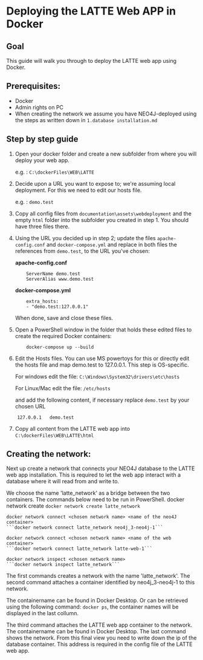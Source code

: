 # Deploying the LATTE Web APP in Docker

## Goal
This guide will walk you through to deploy the LATTE web app using Docker. 

## Prerequisites:
- Docker
- Admin rights on PC
- When creating the network we assume you have NEO4J-deployed using the steps as written down in ```1.database installation.md```

## Step by step guide

1) Open your docker folder and create a new subfolder from where you will deploy your web app. 
    
    e.g. : ```C:\dockerFiles\WEB\LATTE``` 

2) Decide upon a URL you want to expose to; we're assuming local deployment. For this we need to edit our hosts file.

    e.g. : ```demo.test```

3) Copy all config files from ```documentation\assets\webdeployment``` and the empty ```html``` folder into the subfolder you created in step 1. You should have three files there.

4) Using the URL you decided up in step 2; update the files ```apache-config.conf``` and ```docker-compose.yml``` and replace in both files the references from ```demo.test```, to the URL you've chosen:

    **apache-config.conf**
    ```
        ServerName demo.test
        ServerAlias www.demo.test
    ```

    **docker-compose.yml**
    ```
        extra_hosts:
        - "demo.test:127.0.0.1"
    ```
    When done, save and close these files. 

5) Open a PowerShell window in the folder that holds these edited files to create the required Docker containers:
    ```
        docker-compose up --build
    ```

6) Edit the Hosts files. You can use MS powertoys for this or directly edit the hosts file and map demo.test to 127.0.0.1. This step is OS-specific.

    For windows edit the file: ```C:\Windows\System32\drivers\etc\hosts```

    For Linux/Mac edit the file: ```/etc/hosts```

    and add the following content, if necessary replace ```demo.test``` by your chosen URL

```
    127.0.0.1   demo.test
```

7) Copy all content from the LATTE web app into ```C:\dockerFiles\WEB\LATTE\html```


## Creating the network:
Next up create a network that connects your NEO4J database to the LATTE web app installation. This is required to let the web app interact with a database where it will read from and write to.

We choose the name 'latte_network' as a bridge between the two containers. The commands below need to be run in PowerShell. 
    docker network create <choose a unique networkname>
    ```docker network create latte_network```

    docker network connect <chosen network name> <name of the neo4J container>
    ```docker network connect latte_network neo4j_3-neo4j-1```

    docker network connect <chosen network name> <name of the web container>
    ```docker network connect latte_network latte-web-1```

    docker network inspect <chosen network name>
    ```docker network inspect latte_network```

The first commands creates a network with the name 'latte_network'. The second command attaches a container identified by neo4j_3-neo4j-1 to this network. 

The containername can be found in Docker Desktop. Or can be retrieved using the following command: ```docker ps```, the container names will be displayed in the last collumn.

The third command attaches the LATTE web app container to the network. The containername can be found in Docker Desktop. The last command shows the network. From this final view you need to write down the ip of the database container. This address is required in the config file of the LATTE web app. 